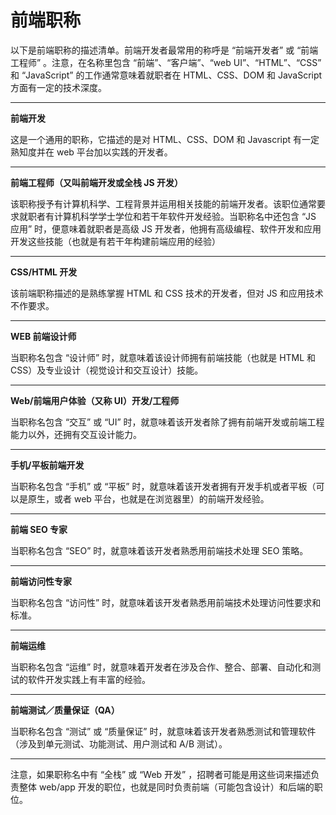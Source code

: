 # 前端职称

以下是前端职称的描述清单。前端开发者最常用的称呼是 “前端开发者” 或 “前端工程师” 。注意，在名称里包含 “前端”、“客户端”、“web UI”、“HTML”、“CSS” 和 “JavaScript” 的工作通常意味着就职者在 HTML、CSS、DOM 和 JavaScript 方面有一定的技术深度。

***

**前端开发**

这是一个通用的职称，它描述的是对 HTML、CSS、DOM 和 Javascript 有一定熟知度并在 web 平台加以实践的开发者。

***

**前端工程师（又叫前端开发或全栈 JS 开发）**

该职称授予有计算机科学、工程背景并运用相关技能的前端开发者。该职位通常要求就职者有计算机科学学士学位和若干年软件开发经验。当职称名中还包含 “JS 应用” 时，便意味着就职者是高级 JS 开发者，他拥有高级编程、软件开发和应用开发这些技能（也就是有若干年构建前端应用的经验）

***

**CSS/HTML 开发**

该前端职称描述的是熟练掌握 HTML 和 CSS 技术的开发者，但对 JS 和应用技术不作要求。

***

**WEB 前端设计师**

当职称名包含 “设计师” 时，就意味着该设计师拥有前端技能（也就是 HTML 和 CSS）及专业设计（视觉设计和交互设计）技能。

***

**Web/前端用户体验（又称 UI）开发/工程师**

当职称名包含 “交互” 或 “UI” 时，就意味着该开发者除了拥有前端开发或前端工程能力以外，还拥有交互设计能力。

***

**手机/平板前端开发**

当职称名包含 “手机” 或 “平板” 时，就意味着该开发者拥有开发手机或者平板（可以是原生，或者 web 平台，也就是在浏览器里）的前端开发经验。

***

**前端 SEO 专家**

当职称名包含 “SEO” 时，就意味着该开发者熟悉用前端技术处理 SEO 策略。

***

**前端访问性专家**

当职称名包含 “访问性” 时，就意味着该开发者熟悉用前端技术处理访问性要求和标准。

***

**前端运维**

当职称名包含 “运维” 时，就意味着开发者在涉及合作、整合、部署、自动化和测试的软件开发实践上有丰富的经验。

***

**前端测试／质量保证（QA）**

当职称名包含 “测试” 或 “质量保证” 时，就意味着该开发者熟悉测试和管理软件（涉及到单元测试、功能测试、用户测试和 A/B 测试）。

***

注意，如果职称名中有 “全栈” 或 “Web 开发” ，招聘者可能是用这些词来描述负责整体 web/app 开发的职位，也就是同时负责前端（可能包含设计）和后端的职位。

